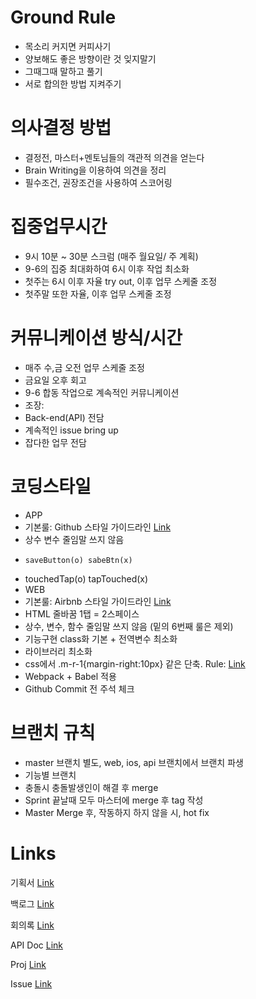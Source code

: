 
# Ground Rule
- 목소리 커지면 커피사기
- 양보해도 좋은 방향이란 것 잊지말기
- 그때그때 말하고 풀기
- 서로 합의한 방법 지켜주기

# 의사결정 방법
- 결정전, 마스터+멘토님들의 객관적 의견을 얻는다
- Brain Writing을 이용하여 의견을 정리
- 필수조건, 권장조건을 사용하여 스코어링

# 집중업무시간
- 9시 10분 ~ 30분 스크럼 (매주 월요일/ 주 계획)
- 9-6의 집중 최대화하여 6시 이후 작업 최소화
- 첫주는 6시 이후 자율 try out, 이후 업무 스케줄 조정
- 첫주말 또한 자율, 이후 업무 스케줄 조정

# 커뮤니케이션 방식/시간
- 매주 수,금 오전 업무 스케줄 조정
- 금요일 오후 회고
- 9-6 합동 작업으로 계속적인 커뮤니케이션
- 조장:
 - Back-end(API) 전담
 - 계속적인 issue bring up
 - 잡다한 업무 전담

# 코딩스타일
- APP
 - 기본룰: Github 스타일 가이드라인 [Link](https://github.com/github/swift-style-guide/blob/master/README.md)
 - 상수 변수 줄임말 쓰지 않음
  - 	saveButton(o) sabeBtn(x)
   - touchedTap(o) tapTouched(x)
- WEB
 - 기본룰: Airbnb 스타일 가이드라인 [Link](https://github.com/airbnb/javascript)
 - HTML 줄바꿈 1탭 = 2스페이스
 - 상수, 변수, 함수 줄임말 쓰지 않음 (밑의 6번째 룰은 제외)
 - 기능구현 class화 기본 + 전역변수 최소화
 - 라이브러리 최소화
 - css에서  .m-r-1{margin-right:10px} 같은 단축. Rule:  [Link](https://docs.google.com/a/woowahan.com/spreadsheets/d/1Orp0VuouHdTAzgbj-kE3vbPV7N78pdaZ-QYcNza1GlQ/edit?usp=sharing)
 - Webpack + Babel 적용
- Github Commit 전 주석 체크

# 브랜치 규칙
- master 브랜치 별도, web, ios, api 브랜치에서 브랜치 파생
- 기능별 브랜치
- 충돌시 충돌발생인이 해결 후 merge
- Sprint 끝날때 모두 마스터에 merge 후 tag 작성
- Master Merge 후,  작동하지 하지 않을 시, hot fix

# Links
기획서     [Link](https://docs.google.com/presentation/d/1bONN96E_VlYV0avebcv1sVgio55d7_kNEum1BP8DNOI/edit#slide=id.g241cd29e37_0_0)

백로그     [Link](https://docs.google.com/spreadsheets/d/1_QHCNvqrEN_MwbqzYJK6CxNQQ7oLvExSOWSW9LNYADs/edit#gid=0)

회의록     [Link](https://docs.google.com/a/woowahan.com/spreadsheets/d/1RuysP4lcu8ZF4aFscL0m2X77lj_3mxZuoFuc9gErjE0/edit?usp=sharing)

API Doc [Link](https://docs.google.com/a/woowahan.com/spreadsheets/d/1CI1C4kxbAy2tUhggFnAJzU6VGKk9P0etmdLJDQhYQhg/edit?usp=sharing)

Proj        [Link](https://github.com/woowahan-techcamp/2team_Mukkaebie/projects)

Issue      [Link](https://github.com/woowahan-techcamp/2team_Mukkaebie/issues)

# 